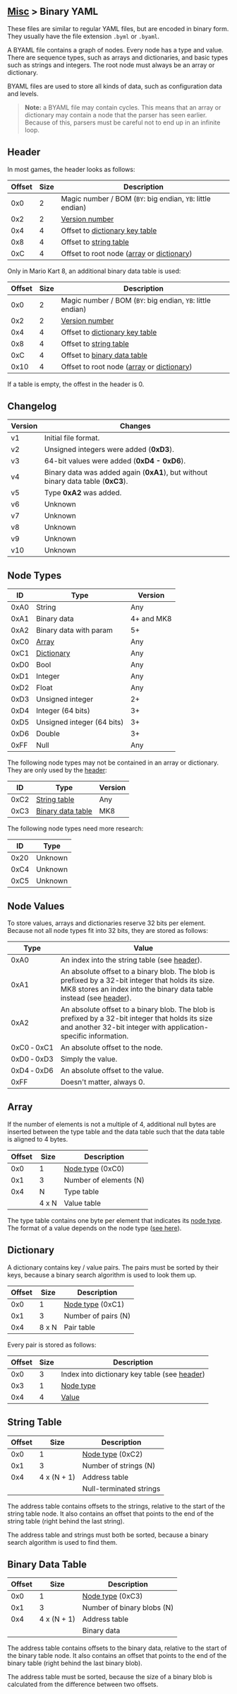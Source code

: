 ## [Misc](../../formats.md#misc) > Binary YAML

These files are similar to regular YAML files, but are encoded in binary form. They usually have the file extension `.byml` or `.byaml`.

A BYAML file contains a graph of nodes. Every node has a type and value. There are sequence types, such as arrays and dictionaries, and basic types such as strings and integers. The root node must always be an array or dictionary.

BYAML files are used to store all kinds of data, such as configuration data and levels.

> **Note:** a BYAML file may contain cycles. This means that an array or dictionary may contain a node that the parser has seen earlier. Because of this, parsers must be careful not to end up in an infinite loop.

## Header
In most games, the header looks as follows:

| Offset | Size | Description |
| --- | --- | --- |
| 0x0 | 2 | Magic number / BOM (`BY`: big endian, `YB`: little endian)
| 0x2 | 2 | [Version number](#changelog) |
| 0x4 | 4 | Offset to [dictionary key table](#string-table) |
| 0x8 | 4 | Offset to [string table](#string-table) |
| 0xC | 4 | Offset to root node ([array](#array) or [dictionary](#dictionary)) |

Only in Mario Kart 8, an additional binary data table is used:

| Offset | Size | Description |
| --- | --- | --- |
| 0x0 | 2 | Magic number / BOM (`BY`: big endian, `YB`: little endian)
| 0x2 | 2 | [Version number](#changelog) |
| 0x4 | 4 | Offset to [dictionary key table](#string-table) |
| 0x8 | 4 | Offset to [string table](#string-table) |
| 0xC | 4 | Offset to [binary data table](#binary-data-table) |
| 0x10 | 4 | Offset to root node ([array](#array) or [dictionary](#dictionary)) |

If a table is empty, the offest in the header is 0.

## Changelog
| Version | Changes |
| --- | --- |
| v1 | Initial file format. |
| v2 | Unsigned integers were added (**0xD3**). |
| v3 | 64-bit values were added (**0xD4 - 0xD6**). |
| v4 | Binary data was added again (**0xA1**), but without binary data table (**0xC3**). |
| v5 | Type **0xA2** was added. |
| v6 | Unknown |
| v7 | Unknown |
| v8 | Unknown |
| v9 | Unknown |
| v10 | Unknown |

## Node Types
| ID | Type | Version |
| --- | --- | --- |
| 0xA0 | String | Any |
| 0xA1 | Binary data | 4+ and MK8 |
| 0xA2 | Binary data with param | 5+ |
| 0xC0 | [Array](#array) | Any |
| 0xC1 | [Dictionary](#dictionary) | Any |
| 0xD0 | Bool | Any |
| 0xD1 | Integer | Any |
| 0xD2 | Float | Any |
| 0xD3 | Unsigned integer | 2+ |
| 0xD4 | Integer (64 bits) | 3+ |
| 0xD5 | Unsigned integer (64 bits) | 3+ |
| 0xD6 | Double | 3+ |
| 0xFF | Null | Any |

The following node types may not be contained in an array or dictionary. They are only used by the [header](#header):

| ID | Type | Version |
| --- | --- | --- |
| 0xC2 | [String table](#string-table) | Any |
| 0xC3 | [Binary data table](#binary-data-table) | MK8 |

The following node types need more research:

| ID | Type |
| --- | --- |
| 0x20 | Unknown |
| 0xC4 | Unknown |
| 0xC5 | Unknown |

## Node Values

To store values, arrays and dictionaries reserve 32 bits per element. Because not all node types fit into 32 bits, they are stored as follows:

| Type | Value |
| --- | --- |
| 0xA0 | An index into the string table (see [header](#header)). |
| 0xA1 | An absolute offset to a binary blob. The blob is prefixed by a 32-bit integer that holds its size. MK8 stores an index into the binary data table instead (see [header](#header)). |
| 0xA2 | An absolute offset to a binary blob. The blob is prefixed by a 32-bit integer that holds its size and another 32-bit integer with application-specific information. |
| 0xC0&nbsp;&#x2011;&nbsp;0xC1 | An absolute offset to the node. |
| 0xD0&nbsp;&#x2011;&nbsp;0xD3 | Simply the value. |
| 0xD4&nbsp;&#x2011;&nbsp;0xD6 | An absolute offset to the value. |
| 0xFF | Doesn't matter, always 0. |

## Array
If the number of elements is not a multiple of 4, additional null bytes are inserted between the type table and the data table such that the data table is aligned to 4 bytes.

| Offset | Size | Description |
| --- | --- | --- |
| 0x0 | 1 | [Node type](#node-types) (0xC0) |
| 0x1 | 3 | Number of elements (N) |
| 0x4 | N | Type table |
| | 4 x N | Value table |

The type table contains one byte per element that indicates its [node type](#node-types). The format of a value depends on the node type ([see here](#node-values)).

## Dictionary
A dictionary contains key / value pairs. The pairs must be sorted by their keys, because a binary search algorithm is used to look them up.

| Offset | Size | Description |
| --- | --- | --- |
| 0x0 | 1 | [Node type](#node-types) (0xC1) |
| 0x1 | 3 | Number of pairs (N) |
| 0x4 | 8 x N | Pair table |

Every pair is stored as follows:

| Offset | Size | Description |
| --- | --- | --- |
| 0x0 | 3 | Index into dictionary key table (see [header](#header)) |
| 0x3 | 1 | [Node type](#node-types) |
| 0x4 | 4 | [Value](#node-values) |

## String Table
| Offset | Size | Description |
| --- | --- | --- |
| 0x0 | 1 | [Node type](#node-types) (0xC2) |
| 0x1 | 3 | Number of strings (N) |
| 0x4 | 4 x (N + 1) | Address table |
| | | Null-terminated strings |

The address table contains offsets to the strings, relative to the start of the string table node. It also contains an offset that points to the end of the string table (right behind the last string).

The address table and strings must both be sorted, because a binary search algorithm is used to find them.

## Binary Data Table
| Offset | Size | Description |
| --- | --- | --- |
| 0x0 | 1 | [Node type](#node-types) (0xC3) |
| 0x1 | 3 | Number of binary blobs (N) |
| 0x4 | 4 x (N + 1) | Address table |
| | | Binary data |

The address table contains offsets to the binary data, relative to the start of the binary table node. It also contains an offset that points to the end of the binary table (right behind the last binary blob).

The address table must be sorted, because the size of a binary blob is calculated from the difference between two offsets.